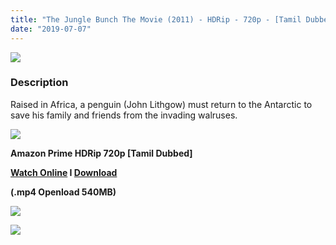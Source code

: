 ```yaml
---
title: "The Jungle Bunch The Movie (2011) - HDRip - 720p - [Tamil Dubbed] - x264 - 500MB"
date: "2019-07-07"
---
```


[![](https://4.bp.blogspot.com/-iZhYDtD3BE0/XJxUU71sxhI/AAAAAAAAAXQ/fGXBkSkKPYQVtYMpe64nMWBzHBZJdFVeQCEwYBhgL/s640/the-jungle-bunch.jpg)](https://4.bp.blogspot.com/-iZhYDtD3BE0/XJxUU71sxhI/AAAAAAAAAXQ/fGXBkSkKPYQVtYMpe64nMWBzHBZJdFVeQCEwYBhgL/s1600/the-jungle-bunch.jpg)

### Description

Raised in Africa, a penguin (John Lithgow) must return to the Antarctic to save his family and friends from the invading walruses.

[![](https://2.bp.blogspot.com/-fai1ZuUwnbA/XIjy2aT4irI/AAAAAAAAANw/WFW0YRK47_8GLAt3pPBSzBk0GJA6Mk5fgCPcBGAYYCw/s1600/torrborder.gif)](https://2.bp.blogspot.com/-fai1ZuUwnbA/XIjy2aT4irI/AAAAAAAAANw/WFW0YRK47_8GLAt3pPBSzBk0GJA6Mk5fgCPcBGAYYCw/s1600/torrborder.gif)

**Amazon Prime HDRip 720p \[Tamil Dubbed\]**

**[Watch Online](https://clk.ink/zpm5nqp6) I [Download](https://clk.ink/QBB96)**

**(.mp4 Openload 540MB)**

[![](https://2.bp.blogspot.com/-fai1ZuUwnbA/XIjy2aT4irI/AAAAAAAAANw/WFW0YRK47_8GLAt3pPBSzBk0GJA6Mk5fgCPcBGAYYCw/s1600/torrborder.gif)](https://2.bp.blogspot.com/-fai1ZuUwnbA/XIjy2aT4irI/AAAAAAAAANw/WFW0YRK47_8GLAt3pPBSzBk0GJA6Mk5fgCPcBGAYYCw/s1600/torrborder.gif)

![](https://thumb.oloadcdn.net/splash/FY9B_AQO48I/gU7RBdFF7YA.jpg)

